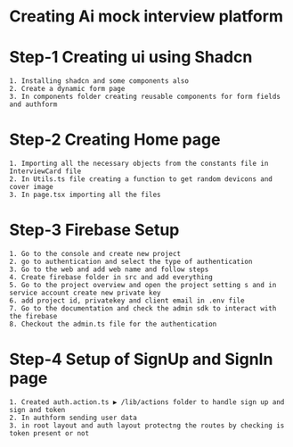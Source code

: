 # Creating Ai mock interview platform

# Step-1 Creating ui using Shadcn
    1. Installing shadcn and some components also
    2. Create a dynamic form page 
    3. In components folder creating reusable components for form fields and authform

# Step-2 Creating Home page
    1. Importing all the necessary objects from the constants file in InterviewCard file
    2. In Utils.ts file creating a function to get random devicons and cover image
    3. In page.tsx importing all the files

# Step-3 Firebase Setup
    1. Go to the console and create new project
    2. go to authentication and select the type of authentication
    3. Go to the web and add web name and follow steps
    4. Create firebase folder in src and add everything
    5. Go to the project overview and open the project setting s and in service account create new private key
    6. add project id, privatekey and client email in .env file
    7. Go to the documentation and check the admin sdk to interact with the firebase
    8. Checkout the admin.ts file for the authentication

# Step-4 Setup of SignUp and SignIn page
    1. Created auth.action.ts ▶️ /lib/actions folder to handle sign up and sign and token
    2. In authform sending user data
    3. in root layout and auth layout protectng the routes by checking is token present or not